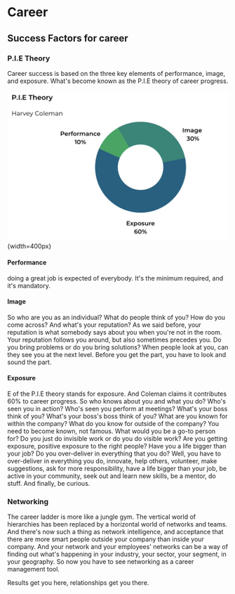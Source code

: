 # Career

## Success Factors for career

### P.I.E Theory

Career success is based on the three key elements of performance, image, and exposure. What's become known as the P.I.E theory of career progress.

![PIE Theory](../../assets/pie-theory.png){width=400px}

#### Performance

doing a great job is expected of everybody. It's the minimum required, and it's mandatory.

#### Image

So who are you as an individual? What do people think of you? How do you come across? And what's your reputation? As we said before, your reputation is what somebody says about you when you're not in the room. Your reputation follows you around, but also sometimes precedes you. Do you bring problems or do you bring solutions? When people look at you, can they see you at the next level. Before you get the part, you have to look and sound the part.

#### Exposure

E of the P.I.E theory stands for exposure. And Coleman claims it contributes 60% to career progress. So who knows about you and what you do? Who's seen you in action? Who's seen you perform at meetings? What's your boss think of you? What's your boss's boss think of you? What are you known for within the company? What do you know for outside of the company? You need to become known, not famous. What would you be a go-to person for? Do you just do invisible work or do you do visible work? Are you getting exposure, positive exposure to the right people? Have you a life bigger than your job? Do you over-deliver in everything that you do?
Well, you have to over-deliver in everything you do, innovate, help others, volunteer, make suggestions, ask for more responsibility, have a life bigger than your job, be active in your community, seek out and learn new skills, be a mentor, do stuff. And finally, be curious.

### Networking

The career ladder is more like a jungle gym. The vertical world of hierarchies has been replaced by a horizontal world of networks and teams. And there's now such a thing as network intelligence, and acceptance that there are more smart people outside your company than inside your company. And your network and your employees' networks can be a way of finding out what's happening in your industry, your sector, your segment, in your geography. So now you have to see networking as a career management tool.

Results get you here, relationships get you there.
